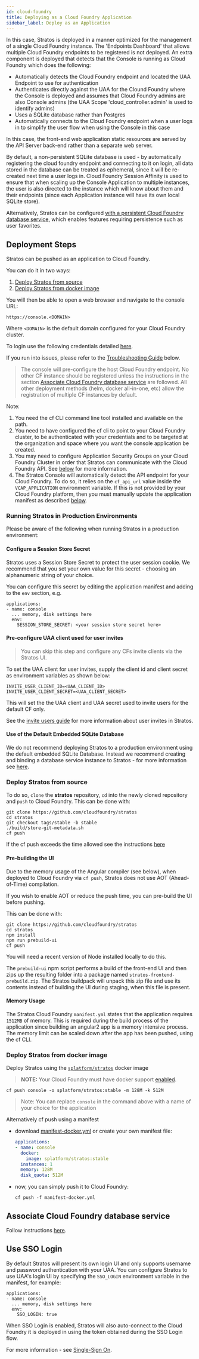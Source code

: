 ```yaml
---
id: cloud-foundry
title: Deploying as a Cloud Foundry Application
sidebar_label: Deploy as an Application
---
```


In this case, Stratos is deployed in a manner optimized for the management of a single Cloud Foundry instance. The 'Endpoints Dashboard' that allows multiple Cloud Foundry endpoints to be registered is not deployed. An extra component is deployed that detects that the Console is running as Cloud Foundry which does the following:

- Automatically detects the Cloud Foundry endpoint and located the UAA Endpoint to use for authentication
- Authenticates directly against the UAA for the Clound Foundry where the Console is deployed and assumes that Cloud Foundry admins are also Console admins (the UAA Scope 'cloud_controller.admin' is used to identify admins)
- Uses a SQLite database rather than Postgres
- Automatically connects to the Cloud Foundry endpoint when a user logs in to simplify the user flow when using the Console in this case

In this case, the front-end web application static resources are served by the API Server back-end rather than a separate web server.

By default, a non-persistent SQLite database is used - by automatically registering the cloud foundry endpoint and connecting to it on login, all data stored in the database can be treated as ephemeral, since it will be re-created next time a user logs in. Cloud Foundry Session Affinity is used to ensure that when scaling up the Console Application to multiple instances, the user is also directed to the instance which will know about them and their endpoints (since each Application instance will have its own local SQLite store).

Alternatively, Stratos can be configured [with a persistent Cloud Foundry database service](db-migration), which enables features requiring persistence such as user favorites.

## Deployment Steps

Stratos can be pushed as an application to Cloud Foundry. 

You can do it in two ways:

1. [Deploy Stratos from source](#deploy-stratos-from-source)
1. [Deploy Stratos from docker image](#deploy-stratos-from-docker-image)

You will then be able to open a web browser and navigate to the console URL:

`https://console.<DOMAIN>`

Where `<DOMAIN>` is the default domain configured for your Cloud Foundry cluster.

To login use the following credentials detailed [here](../access).

If you run into issues, please refer to the [Troubleshooting Guide](cf-troubleshooting) below.

> The console will pre-configure the host Cloud Foundry endpoint. No other CF instance should be registered unless the instructions in
 the section [Associate Cloud Foundry database service](#associate-cloud-foundry-database-service) are followed.
 All other deployment methods (helm, docker all-in-one, etc) allow the registration of multiple CF instances by default.

Note:

1. You need the cf CLI command line tool installed and available on the path.
1. You need to have configured the cf cli to point to your Cloud Foundry cluster, to be authenticated with your credentials and to be targeted at the organization and space where you want the console application be created.
1. You may need to configure Application Security Groups on your Cloud Foundry Cluster in order that  Stratos can communicate with the Cloud Foundry API. See [below](#application-security-groups) for more information.
1. The Stratos Console will automatically detect the API endpoint for your Cloud Foundry. To do so, it relies on the `cf_api_url` value inside the `VCAP_APPLICATION` environment variable. If this is not provided by your Cloud Foundry platform, then you must manually update the application manifest as described [below](#console-fails-to-start).

### Running Stratos in Production Environments

Please be aware of the following when running Stratos in a production environment:

#### Configure a Session Store Secret

Stratos uses a Session Store Secret to protect the user session cookie. We recommend that you set your own value for this secret - choosing an alphanumeric string of your choice.

You can configure this secret by editing the application manifest and adding to the `env` section, e.g.

```
applications:
- name: console
  ... memory, disk settings here
  env:
    SESSION_STORE_SECRET: <your session store secret here>
```

#### Pre-configure UAA client used for user invites

> You can skip this step and configure any CFs invite clients via the Stratos UI.

 To set the UAA client for user invites, supply the client id and client secret as environment variables as shown below:

  ```
  INVITE_USER_CLIENT_ID=<UAA_CLIENT_ID>
  INVITE_USER_CLIENT_SECRET=<UAA_CLIENT_SECRET>
  ```

This will set the the UAA client and UAA secret used to invite users for the default CF only.

See the [invite users guide](../../endpoints/cf/invite-user-guide) for more information about user invites in Stratos.

#### Use of the Default Embedded SQLite Database

We do not recommend deploying Stratos to a production environment using the default embedded SQLite Database. Instead we recommend creating
and binding a database service instance to Stratos - for more information see [here](db-migration).

### Deploy Stratos from source

To do so, `clone` the **stratos** repository, `cd` into the newly cloned repository and `push` to Cloud Foundry. This can be done with:

```
git clone https://github.com/cloudfoundry/stratos
cd stratos
git checkout tags/stable -b stable
./build/store-git-metadata.sh
cf push
```

If the cf push exceeds the time allowed see the instructions [here](#pre-building-the-ui)

#### Pre-building the UI

Due to the memory usage of the Angular compiler (see below), when deployed to Cloud Foundry via `cf push`, Stratos does not use AOT (Ahead-of-Time) compilation.

If you wish to enable AOT or reduce the push time, you can pre-build the UI before pushing.

This can be done with:

```
git clone https://github.com/cloudfoundry/stratos
cd stratos
npm install
npm run prebuild-ui
cf push
```

You will need a recent version of Node installed locally to do this.

The `prebuild-ui` npm script performs a build of the front-end UI and then zips up the resulting folder into a package named `stratos-frontend-prebuild.zip`. The Stratos buildpack will unpack this zip file and use its contents instead of building the UI during staging, when this file is present.


#### Memory Usage

The Stratos Cloud Foundry `manifest.yml` states that the application requires
`1512MB` of memory. This is required during the build process of the
application since building an angular2 app is a memory intensive process. The
memory limit can be scaled down after the app has been pushed, using the cf CLI.

### Deploy Stratos from docker image

Deploy Stratos using the [`splatform/stratos`](https://hub.docker.com/r/splatform/stratos) docker image

> **NOTE:** Your Cloud Foundry must have docker support [enabled](https://docs.cloudfoundry.org/adminguide/docker.html#enable).

```
cf push console -o splatform/stratos:stable -m 128M -k 512M
```
> Note: You can replace `console` in the command above with a name of your choice for the application

Alternatively cf push using a manifest

- download [manifest-docker.yml](https://raw.githubusercontent.com/cloudfoundry/stratos/master/manifest-docker.yml) or create your own manifest file:
    ```yaml
    applications:
    - name: console
      docker:
        image: splatform/stratos:stable
      instances: 1
      memory: 128M
      disk_quota: 512M
    ```
- now, you can simply push it to Cloud Foundry:
    ```
    cf push -f manifest-docker.yml
    ```

## Associate Cloud Foundry database service
Follow instructions [here](db-migration).

## Use SSO Login

By default Stratos will present its own login UI and only supports username and password authentication with your UAA. You can configure Stratos to use UAA's login UI by specifying the `SSO_LOGIN` environment variable in the manifest, for example:

```
applications:
- name: console
  ... memory, disk settings here
  env:
    SSO_LOGIN: true
```

When SSO Login is enabled, Stratos will also auto-connect to the Cloud Foundry it is deployed in using the token obtained during the SSO Login flow.

For more information - see [Single-Sign On](../../advanced/sso).
